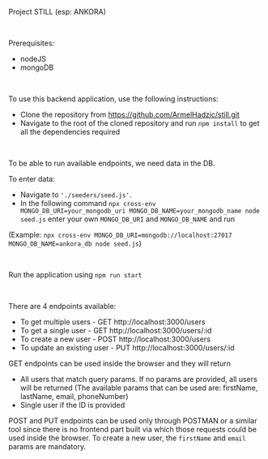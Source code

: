 Project STILL (esp: ANKORA)

<br/>

Prerequisites:
- nodeJS
- mongoDB

<br/>

To use this backend application, use the following instructions:
- Clone the repository from https://github.com/ArmelHadzic/still.git
- Navigate to the root of the cloned repository and run ```npm install``` to get all the dependencies required

<br/>

To be able to run available endpoints, we need data in the DB.

To enter data:
 - Navigate to ```'./seeders/seed.js'```.
 - In the following command
 ```npx cross-env MONGO_DB_URI=your_mongodb_uri MONGO_DB_NAME=your_mongodb_name node seed.js```
 enter your own ```MONGO_DB_URI``` and ```MONGO_DB_NAME``` and run
 
 (Example: ```npx cross-env MONGO_DB_URI=mongodb://localhost:27017 MONGO_DB_NAME=ankora_db node seed.js```)

 <br/>

 Run the application using ```npm run start```

 <br/>

 There are 4 endpoints available:
 - To get multiple users - GET http://localhost:3000/users
 - To get a single user - GET http://localhost:3000/users/:id
 - To create a new user - POST http://localhost:3000/users
 - To update an existing user - PUT http://localhost:3000/users/:id

 GET endpoints can be used inside the browser and they will return
 - All users that match query params. If no params are provided, all users will be returned
(The available params that can be used are: firstName, lastName, email, phoneNumber)
 - Single user if the ID is provided

POST and PUT endpoints can be used only through POSTMAN or a similar tool since there is no frontend part built via which those requests could be used inside the browser.
To create a new user, the ```firstName``` and ```email``` params are mandatory.
